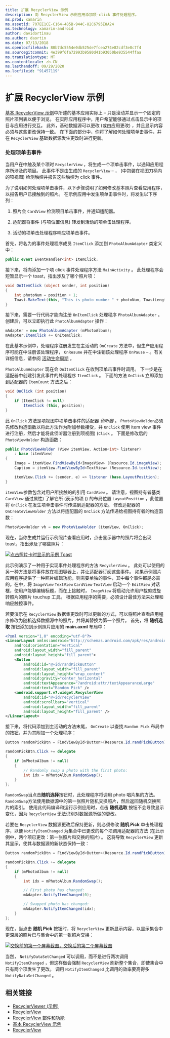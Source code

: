 ```yaml
---
title: 扩展 RecyclerView 示例
description: 向 RecyclerView 示例应用添加项-click 事件处理程序。
ms.prod: xamarin
ms.assetid: 707EE1CE-C164-485B-944C-82C6795E8A24
ms.technology: xamarin-android
author: davidortinau
ms.author: daortin
ms.date: 07/13/2018
ms.openlocfilehash: 80b7dc5554e0db525de7fcea274e82cdf3e8c7f4
ms.sourcegitcommit: 4e399f6fa72993b9580d41b93050be935544ffaa
ms.translationtype: MT
ms.contentlocale: zh-CN
ms.lasthandoff: 09/29/2020
ms.locfileid: "91457119"
---
```

# <a name="extending-the-recyclerview-example"></a>扩展 RecyclerView 示例

[基本 RecyclerView 示例](~/android/user-interface/layouts/recycler-view/recyclerview-example.md)中所述的基本应用实际上 &ndash; 只是滚动并显示一个固定的照片项列表以便于浏览。 在实际应用程序中，用户希望能够通过点击显示中的项目与应用进行交互。 此外，基础数据源可以更改 (或由应用更改) ，并且显示内容必须与这些更改保持一致。 在下面的部分中，你将了解如何处理项单击事件，并在 `RecyclerView` 基础数据源发生更改时进行更新。

### <a name="handling-item-click-events"></a>处理项单击事件

当用户在中触及某个项时 `RecyclerView` ，将生成一个项单击事件，以通知应用程序所涉及的项目。 此事件不是由生成的 `RecyclerView` &ndash; ， (中包装在视图刀柄内的项视图) 检测触控并报告这些触控为 click 事件。

为了说明如何处理项单击事件，以下步骤说明了如何修改基本照片查看应用程序，以报告用户已接触到的照片。 在示例应用中发生项单击事件时，将发生以下序列：

1. 照片会 `CardView` 检测项目单击事件，并通知适配器。

2. 适配器将事件 (与项位置信息) 转发到活动的项单击处理程序。

3. 活动的项单击处理程序响应项单击事件。

首先，将名为的事件处理程序成员 `ItemClick` 添加到 `PhotoAlbumAdapter` 类定义中：

```csharp
public event EventHandler<int> ItemClick;
```

接下来，将向添加一个项 click 事件处理程序方法 `MainActivity` 。
此处理程序会短暂显示一个 toast，指出涉及了哪个照片项：

```csharp
void OnItemClick (object sender, int position)
{
    int photoNum = position + 1;
    Toast.MakeText(this, "This is photo number " + photoNum, ToastLength.Short).Show();
}

```

接下来，需要一行代码才能向注册 `OnItemClick` 处理程序 `PhotoAlbumAdapter` 。 创建后，可以立即执行此 `PhotoAlbumAdapter` 操作： 

```csharp
mAdapter = new PhotoAlbumAdapter (mPhotoAlbum);
mAdapter.ItemClick += OnItemClick;

```

在此基本示例中，处理程序注册发生在主活动的 `OnCreate` 方法中，但生产应用程序可能在中注册该处理程序， `OnResume` 并在中注销该处理程序 `OnPause` &ndash; 。有关详细信息，请参阅 [活动生命周期](~/android/app-fundamentals/activity-lifecycle/index.md) 。

`PhotoAlbumAdapter` 现在会 `OnItemClick` 在收到项单击事件时调用。 下一步是在适配器中创建引发此事件的处理程序 `ItemClick` 。 下面的方法 `OnClick` 立即添加到适配器的 `ItemCount` 方法之后：

```csharp
void OnClick (int position)
{
    if (ItemClick != null)
        ItemClick (this, position);
}
```

此 `OnClick` 方法是项视图中项单击事件的适配器 *侦听器* 。 `PhotoViewHolder`必须先修改构造函数以将此方法作为附加参数接受，并 `OnClick` 使用 item view 事件进行注册，然后才能将此侦听器注册到项视图)  (`Click` 。
下面是修改后的 `PhotoViewHolder` 构造函数：

```csharp
public PhotoViewHolder (View itemView, Action<int> listener)
    : base (itemView)
{
    Image = itemView.FindViewById<ImageView> (Resource.Id.imageView);
    Caption = itemView.FindViewById<TextView> (Resource.Id.textView);

    itemView.Click += (sender, e) => listener (base.LayoutPosition);
}

```

`itemView`参数包含对用户所接触的的引用 `CardView` 。 请注意，视图持有者基类 `CardView` 通过属性) 了解它所 (表示的项 () 的布局位置 `LayoutPosition` ，此位置将 `OnClick` 在发生项单击事件时传递到适配器的方法。 修改适配器的 `OnCreateViewHolder` 方法以将适配器的 `OnClick` 方法传递给视图持有者的构造函数：

```csharp
PhotoViewHolder vh = new PhotoViewHolder (itemView, OnClick);
```

现在，当你生成并运行示例照片查看应用时，点击显示器中的照片将会出现 toast，指出涉及了哪些照片：

[![点击照片卡时显示的示例 Toast](extending-the-example-images/01-photo-selected-sml.png)](extending-the-example-images/01-photo-selected.png#lightbox)

此示例演示了一种用于实现事件处理程序的方法 `RecyclerView` 。 此处可以使用的另一种方法是将事件放在视图容器上，并让适配器订阅这些事件。 如果示例照片应用程序提供了一种照片编辑功能，则需要单独的事件，其中每个事件都是必需的。在中，将 `ImageView` `TextView` `CardView` `TextView` 启动一个 `EditView` 对话框，使用户能够编辑标题，而在上接触时， `ImageView` 将启动允许用户裁剪或旋转照片的照片 touchup 工具。 根据应用程序的需要，必须设计最佳方法来处理和响应触控事件。

若要演示在 `RecyclerView` 数据集更改时可以更新的方式，可以将照片查看应用程序修改为随机选择数据源中的照片，并将其替换为第一个照片。 首先，将 **随机选取** 按钮添加到示例照片应用的 **main.axml** 布局中：

```xml
<?xml version="1.0" encoding="utf-8"?>
<LinearLayout xmlns:android="http://schemas.android.com/apk/res/android"
    android:orientation="vertical"
    android:layout_width="fill_parent"
    android:layout_height="fill_parent">
    <Button
        android:id="@+id/randPickButton"
        android:layout_width="fill_parent"
        android:layout_height="wrap_content"
        android:gravity="center_horizontal"
        android:textAppearance="?android:attr/textAppearanceLarge"
        android:text="Random Pick" />
    <android.support.v7.widget.RecyclerView
        android:id="@+id/recyclerView"
        android:scrollbars="vertical"
        android:layout_width="fill_parent"
        android:layout_height="fill_parent" />
</LinearLayout>
```

接下来，将代码添加到主活动的方法末尾， `OnCreate` 以查找 `Random Pick` 布局中的按钮，并为其附加一个处理程序：

```csharp
Button randomPickBtn = FindViewById<Button>(Resource.Id.randPickButton);

randomPickBtn.Click += delegate
{
    if (mPhotoAlbum != null)
    {
        // Randomly swap a photo with the first photo:
        int idx = mPhotoAlbum.RandomSwap();
    }
};

```

`RandomSwap`当点击**随机选择**按钮时，此处理程序将调用 photo 唱片集的方法。 `RandomSwap`方法使用数据源中的第一张照片随机交换照片，然后返回随机交换照片的索引。 使用此代码编译和运行示例应用时，点击 **随机选取** 按钮不会导致显示变化，因为 `RecyclerView` 无法识别对数据源所做的更改。

若要在 `RecyclerView` 数据源更改后保持更新，则必须修改 **随机 Pick** 单击处理程序，以便 `NotifyItemChanged` 为集合中已更改的每个项调用适配器的方法 (在此示例中，两个项已更改：第一张照片和交换的照片) 。 这将导致 `RecyclerView` 更新其显示，使其与数据源的新状态保持一致：

```csharp
Button randomPickBtn = FindViewById<Button>(Resource.Id.randPickButton);

randomPickBtn.Click += delegate
{
    if (mPhotoAlbum != null)
    {
        int idx = mPhotoAlbum.RandomSwap();

        // First photo has changed:
        mAdapter.NotifyItemChanged(0);

        // Swapped photo has changed:
        mAdapter.NotifyItemChanged(idx);
    }
};

```

现在，当点击 **随机 Pick** 按钮时，将 `RecyclerView` 更新显示内容，以显示集合中更深层的照片已与集合中的第一张照片交换：

[![交换前的第一个屏幕截图，交换后的第二个屏幕截图](extending-the-example-images/02-random-pick-sml.png)](extending-the-example-images/02-random-pick.png#lightbox)

当然， `NotifyDataSetChanged` 可以调用，而不是进行两次调用 `NotifyItemChanged` ，但这样做会强制 `RecyclerView` 刷新整个集合，即使集合中只有两个项发生了更改。 调用 `NotifyItemChanged` 比调用的效率要高得多 `NotifyDataSetChanged` 。

## <a name="related-links"></a>相关链接

- [RecyclerViewer (示例) ](/samples/xamarin/monodroid-samples/android50-recyclerviewer)
- [RecyclerView](~/android/user-interface/layouts/recycler-view/index.md)
- [RecyclerView 部件和功能](~/android/user-interface/layouts/recycler-view/parts-and-functionality.md)
- [基本 RecyclerView 示例](~/android/user-interface/layouts/recycler-view/recyclerview-example.md)
- [RecyclerView](https://developer.android.com/reference/android/support/v7/widget/RecyclerView.html)